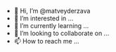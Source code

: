 - 👋 Hi, I’m @matveyderzava
- 👀 I’m interested in ...
- 🌱 I’m currently learning ...
- 💞️ I’m looking to collaborate on ...
- 📫 How to reach me ...

<!---
matveyderzava/matveyderzava is a ✨ special ✨ repository because its `README.md` (this file) appears on your GitHub profile.
You can click the Preview link to take a look at your changes.
--->
